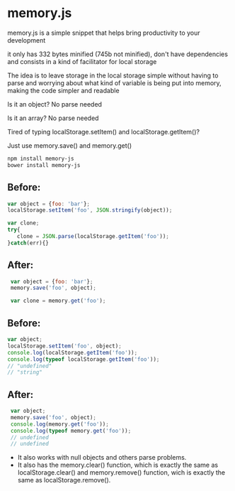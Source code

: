 # memory.js
 memory.js is a simple snippet that helps bring productivity to your development

 it only has 332 bytes minified (745b not minified), don't have dependencies and consists in a kind of facilitator for local storage

 The idea is to leave storage in the local storage simple without having to parse and worrying about what kind of variable is being put into memory, making the code simpler and readable

 Is it an object? No parse needed

 Is it an array?  No parse needed

 Tired of typing localStorage.setItem() and localStorage.getItem()?

 Just use memory.save() and memory.get()

```sh
npm install memory-js
bower install memory-js
```


## Before:
 ```javascript
 var object = {foo: 'bar'};
 localStorage.setItem('foo', JSON.stringify(object));

 var clone;
 try{
    clone = JSON.parse(localStorage.getItem('foo'));
 }catch(err){}
 ```
## After:
```javascript
 var object = {foo: 'bar'};
 memory.save('foo', object);

 var clone = memory.get('foo');
```

## Before:
 ```javascript
 var object;
 localStorage.setItem('foo', object);
 console.log(localStorage.getItem('foo'));
 console.log(typeof localStorage.getItem('foo'));
 // "undefined"
 // "string"
 ```
## After:
```javascript
 var object;
 memory.save('foo', object);
 console.log(memory.get('foo'));
 console.log(typeof memory.get('foo'));
 // undefined
 // undefined
```

- It also works with null objects and others parse problems.
- It also has the memory.clear() function, which is exactly the same as localStorage.clear() and memory.remove() function, wich is exactly the same as localStorage.remove().
